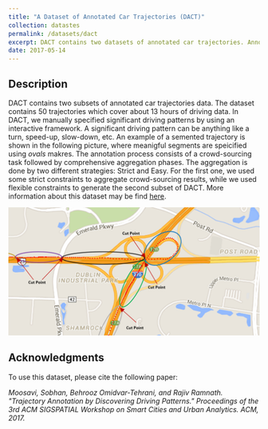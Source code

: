 ```yaml
---
title: "A Dataset of Annotated Car Trajectories (DACT)"
collection: datastes
permalink: /datasets/dact
excerpt: DACT contains two datasets of annotated car trajectories. Annotation is based on identifying significant driving patterns (e.g., making a turn, a hard-braking event, etc.) in a trajectory. These datasets are suitable for validation of trajectory segmentation approaches. 
date: 2017-05-14
---
```


## Description
DACT contains two subsets of annotated car trajectories data. The dataset contains 50 trajectories which cover about 13 hours of driving data. In DACT, we manually specified significant driving patterns by using an interactive framework. A significant driving pattern can be anything like a turn, speed-up, slow-down, etc. An example of a semented trajectory is shown in the following picture, where meanigful segments are speicified using *ovals* makres. The annotation process consists of a crowd-sourcing task followed by comprehensive aggregation phases. The aggregation is done by two different strategies: Strict and Easy. For the first one, we used some strict constraints to aggregate crowd-sourcing results, while we used flexible constraints to generate the second subset of DACT. More information about this dataset may be find [here](https://arxiv.org/abs/1705.05219). 


![alt text](/files/sample_trip.png "A sample segmented trajectory")


## Acknowledgments
To use this dataset, please cite the following paper: 

*Moosavi, Sobhan, Behrooz Omidvar-Tehrani, and Rajiv Ramnath. "Trajectory Annotation by Discovering Driving Patterns." Proceedings of the 3rd ACM SIGSPATIAL Workshop on Smart Cities and Urban Analytics. ACM, 2017.*
